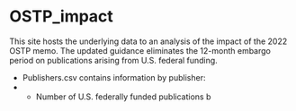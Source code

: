 # OSTP_impact

This site hosts the underlying data to an analysis of the impact of the 2022 OSTP memo. The updated guidance eliminates the 12-month embargo period on publications arising from U.S. federal funding.

- Publishers.csv contains information by publisher:
- - Number of U.S. federally funded publications b
